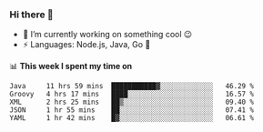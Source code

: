 ### Hi there 👋

<!--
**nodejh/nodejh** is a ✨ _special_ ✨ repository because its `README.md` (this file) appears on your GitHub profile.

Here are some ideas to get you started:

- 🔭 I’m currently working on ...
- 🌱 I’m currently learning ...
- 👯 I’m looking to collaborate on ...
- 🤔 I’m looking for help with ...
- 💬 Ask me about ...
- 📫 How to reach me: ...
- 😄 Pronouns: ...
- ⚡ Fun fact: ...
-->

- 🔭 I’m currently working on something cool :wink:
- ⚡ Languages: Node.js, Java, Go :thought_balloon:

📊 **This week I spent my time on**

<!--START_SECTION:waka-->
```text
Java     11 hrs 59 mins  ███████████▓░░░░░░░░░░░░░   46.29 % 
Groovy   4 hrs 17 mins   ████░░░░░░░░░░░░░░░░░░░░░   16.57 % 
XML      2 hrs 25 mins   ██▒░░░░░░░░░░░░░░░░░░░░░░   09.40 % 
JSON     1 hr 55 mins    ██░░░░░░░░░░░░░░░░░░░░░░░   07.41 % 
YAML     1 hr 42 mins    █▓░░░░░░░░░░░░░░░░░░░░░░░   06.61 % 
```
<!--END_SECTION:waka-->


<!--
:traffic_light: **Visitors**

![visitors](https://visitor-badge.glitch.me/badge?page_id=nodejh.nodejh)
-->
